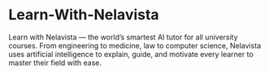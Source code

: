 # Learn-With-Nelavista
Learn with Nelavista — the world’s smartest AI tutor for all university courses. From engineering to medicine, law to computer science, Nelavista uses artificial intelligence to explain, guide, and motivate every learner to master their field with ease.

